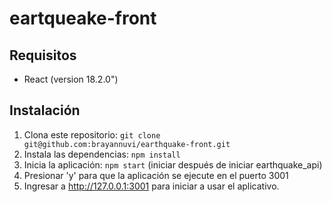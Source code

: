 # eartqueake-front

## Requisitos

- React (version 18.2.0")

## Instalación

1. Clona este repositorio: `git clone git@github.com:brayannuvi/earthquake-front.git`
2. Instala las dependencias: `npm install`
3. Inicia la aplicación: `npm start` (iniciar después de iniciar earthquake_api)
4. Presionar 'y' para que la aplicación se ejecute en el puerto 3001
5. Ingresar a http://127.0.0.1:3001 para iniciar a usar el aplicativo.
